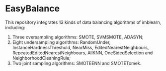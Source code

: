 # EasyBalance
This repository integrates 13 kinds of data balancing algorithms of imblearn, including:
1. Three oversampling algorithms: SMOTE, SVMSMOTE, ADASYN;
2. Eight undersampling algorithms: RandomUnder, InstanceHardnessThreshold, NearMiss, EditedNearestNeighbours, RepeatedEditedNearestNeighbours, AllKNN, OneSidedSelection and NeighborhoodCleaningRule;
3. Two joint sampling algorithms: SMOTEENN and SMOTETomek.
